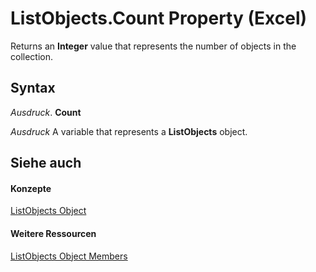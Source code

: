
# ListObjects.Count Property (Excel)

Returns an  **Integer** value that represents the number of objects in the collection.


## Syntax

 _Ausdruck_. **Count**

 _Ausdruck_ A variable that represents a **ListObjects** object.


## Siehe auch


#### Konzepte


[ListObjects Object](3a888055-1ed0-d37d-0586-ced999dc1c42.md)
#### Weitere Ressourcen


[ListObjects Object Members](http://msdn.microsoft.com/library/a067b883-9aa3-f8f6-bf72-87541b796a80%28Office.15%29.aspx)